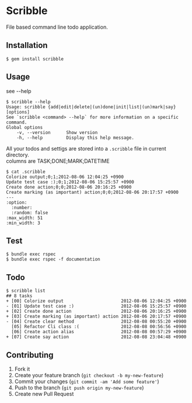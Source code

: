 # Scribble

File based command line todo application.

## Installation

```
$ gem install scribble
```

## Usage

see --help

```
$ scribble --help
Usage: scribble {add|edit|delete|(un)done|init|list|(un)mark|say} [options]
See `scribble <command> --help` for more information on a specific command.
Global options
    -v, --version      Show version
    -h, --help         Display this help message.
```

All your todos and settigs are stored into a `.scribble` file in current directory.  
columns are TASK;DONE;MARK;DATETIME

```
$ cat .scribble
Colorize output;0;1;2012-08-06 12:04:25 +0900
Update test case :);0;1;2012-08-06 15:25:57 +0900
Create done action;0;0;2012-08-06 20:16:25 +0900
Create marking (as important) action;0;0;2012-08-06 20:17:57 +0900
---
:option:
  :number: 
  :random: false
:max_width: 51
:min_width: 3
```

## Test

```
$ bundle exec rspec
$ bundle exec rspec -f documentation  
```

## Todo

```
$ scribble list
## 8 tasks
+ [00] Colorize output                      2012-08-06 12:04:25 +0900
- [01] Update test case :)                  2012-08-06 15:25:57 +0900
+ [02] Create done action                   2012-08-06 20:16:25 +0900
+ [03] Create marking (as important) action 2012-08-06 20:17:57 +0900
- [04] Create clear method                  2012-08-08 00:55:20 +0900
  [05] Refactor Cli class :(                2012-08-08 00:56:56 +0900
  [06] Create action alias                  2012-08-08 00:57:29 +0900
+ [07] Create say action                    2012-08-08 23:04:48 +0900
```

## Contributing

1. Fork it
2. Create your feature branch (`git checkout -b my-new-feature`)
3. Commit your changes (`git commit -am 'Add some feature'`)
4. Push to the branch (`git push origin my-new-feature`)
5. Create new Pull Request
